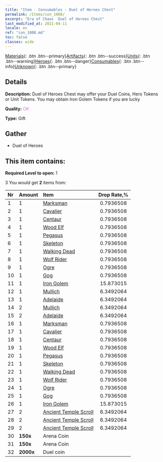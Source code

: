 ```yaml
---
title: "Item - Consumables - Duel of Heroes Chest"
permalink: /Items/con_1008/
excerpt: "Era of Chaos  Duel of Heroes Chest"
last_modified_at: 2021-04-11
locale: en
ref: "con_1008.md"
toc: false
classes: wide
---
```

 [Materials](/Items/){: .btn .btn--primary}[Artifacts](/Items/Artifacts/){: .btn .btn--success}[Units](/Items/Units/){: .btn .btn--warning}[Heroes](/Items/Heroes/){: .btn .btn--danger}[Consumables](/Items/Consumables/){: .btn .btn--info}[Unknown](/Items/Unknown/){: .btn .btn--primary}

## Details
 **Description:** Duel of Heroes Chest may offer your Duel Coins, Hero Tokens or Unit Tokens. You may obtain Iron Golem Tokens if you are lucky

 **Quality:** <span style="color: #DA70D6">OK</span>

 **Type:** Gift

## Gather

*    Duel of Heroes 

## This item contains:

 **Required Level to open:** 1

 3 You would get **2** items  from:

  | Nr | Amount |     Item    | Drop Rate,% |
  |:---|:-------|:------------|:---------:|
  | 1 | 1 | [Marksman](/Items/unt_191/) | 0.7936508 | 
  | 2 | 1 | [Cavalier ](/Items/unt_195/) | 0.7936508 | 
  | 3 | 1 | [Centaur](/Items/unt_199/) | 0.7936508 | 
  | 4 | 1 | [Wood Elf](/Items/unt_201/) | 0.7936508 | 
  | 5 | 1 | [Pegasus](/Items/unt_202/) | 0.7936508 | 
  | 6 | 1 | [Skeleton](/Items/unt_208/) | 0.7936508 | 
  | 7 | 1 | [Walking Dead](/Items/unt_209/) | 0.7936508 | 
  | 8 | 1 | [Wolf Rider](/Items/unt_218/) | 0.7936508 | 
  | 9 | 1 | [Ogre](/Items/unt_220/) | 0.7936508 | 
  | 10 | 1 | [Gog](/Items/unt_227/) | 0.7936508 | 
  | 11 | 1 | [Iron Golem](/Items/unt_237/) | 15.873015 | 
  | 12 | 1 | [Mullich](/Items/her_360/) | 6.3492064 | 
  | 13 | 1 | [Adelaide](/Items/her_359/) | 6.3492064 | 
  | 14 | 2 | [Mullich](/Items/her_360/) | 6.3492064 | 
  | 15 | 2 | [Adelaide](/Items/her_359/) | 6.3492064 | 
  | 16 | 1 | [Marksman](/Items/unt_191/) | 0.7936508 | 
  | 17 | 1 | [Cavalier ](/Items/unt_195/) | 0.7936508 | 
  | 18 | 1 | [Centaur](/Items/unt_199/) | 0.7936508 | 
  | 19 | 1 | [Wood Elf](/Items/unt_201/) | 0.7936508 | 
  | 20 | 1 | [Pegasus](/Items/unt_202/) | 0.7936508 | 
  | 21 | 1 | [Skeleton](/Items/unt_208/) | 0.7936508 | 
  | 22 | 1 | [Walking Dead](/Items/unt_209/) | 0.7936508 | 
  | 23 | 1 | [Wolf Rider](/Items/unt_218/) | 0.7936508 | 
  | 24 | 1 | [Ogre](/Items/unt_220/) | 0.7936508 | 
  | 25 | 1 | [Gog](/Items/unt_227/) | 0.7936508 | 
  | 26 | 1 | [Iron Golem](/Items/unt_237/) | 15.873015 | 
  | 27 | 2 | [Ancient Temple Scroll](/Items/con_697/) | 6.3492064 | 
  | 28 | 2 | [Ancient Temple Scroll](/Items/con_697/) | 6.3492064 | 
  | 29 | 2 | [Ancient Temple Scroll](/Items/con_697/) | 6.3492064 | 
  | 30 |  **150x** | Arena Coin |  | 3.9682539 | 
  | 31 |  **150x** | Arena Coin |  | 3.9682539 | 
  | 32 |  **2000x** | Duel coin |  | 0.0 | 
